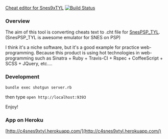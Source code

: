 [Cheat editor for Snes9xTYL](http://c4snes9xtyl.herokuapp.com/) [![Build Status](https://secure.travis-ci.org/yukinoraru/c4snes9xtyl.png)](http://travis-ci.org/yukinoraru/c4snes9xtyl)

### Overview
The aim of this tool is converting cheats text to .cht file for
[SnesPSP_TYL](http://yoyofr92.free.fr/psp/snespsp.html).
(SnesPSP_TYL is awesome emulator for SNES on PSP)


I think it's a niche software, but it's a good example for practice web-programming.
Because this product is using hot technologies in web-programming such as Sinatra + Ruby + Travis-CI + Rspec + CoffeeScript + SCSS + JQuery, etc....


### Development

`bundle exec shotgun server.rb`

then type `open http://localhost:9393`

Enjoy!




### App on Heroku
[http://c4snes9xtyl.herokuapp.com/](http://c4snes9xtyl.herokuapp.com/)

